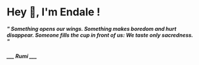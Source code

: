 <h1 title="head"> Hey 👋, I'm Endale !</h1>

**<h5><i>" Something opens our wings. Something makes boredom and hurt disappear. Someone fills the cup in front of us: We taste only sacredness. "</i></h5>**

*<b>___ Rumi ___</b>*
